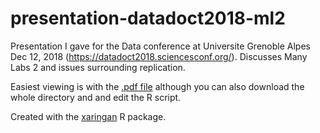 # presentation-datadoct2018-ml2
Presentation I gave for the Data conference at Universite Grenoble Alpes Dec 12, 2018 (https://datadoct2018.sciencesconf.org/). Discusses Many Labs 2 and issues surrounding replication. 

Easiest viewing is with the [.pdf file](https://github.com/raklein/presentation-datadoct2018-ml2/blob/master/cropped_script.pdf) although you can also download the whole directory and and edit the R script.

Created with the [xaringan](https://github.com/yihui/xaringan) R package.
